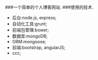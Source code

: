 ###一个简单的个人博客网站.
###使用的技术.
* 后台:node.js, express;  
* 自动化工具:grunt;  
* 前端包管理:bower;  
* 数据库:mongoDB;  
* ORM:mongoose;  
* 前端:bootstrap, angularJS;  
* ccc;  
